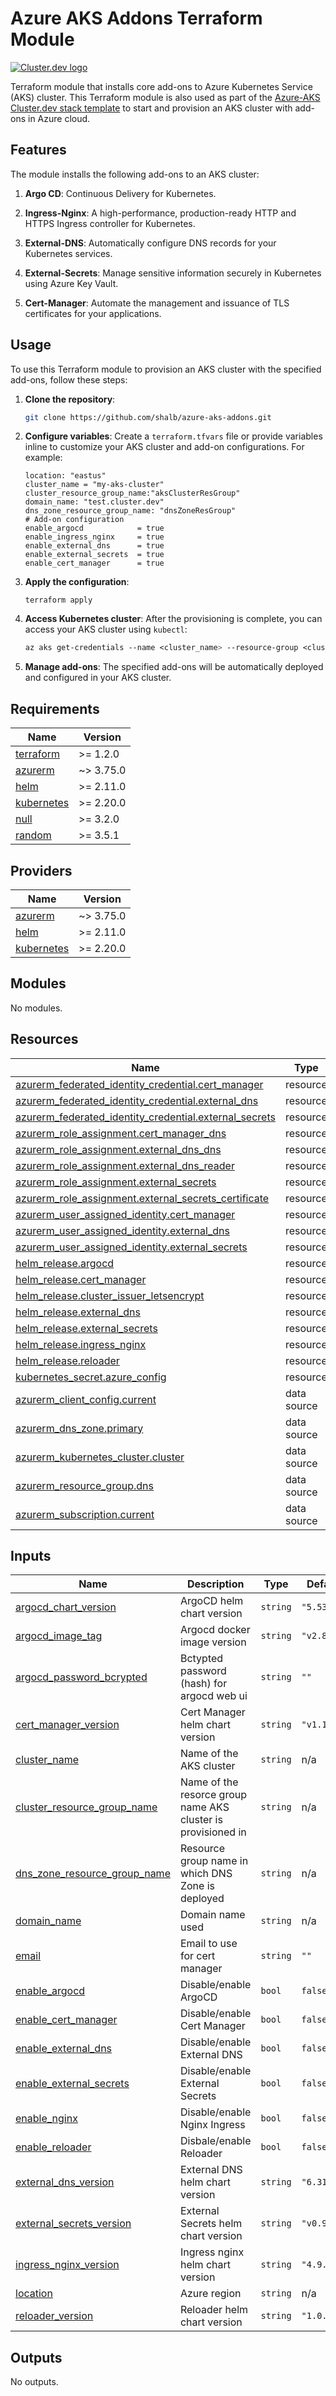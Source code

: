 # Azure AKS Addons Terraform Module

[![Cluster.dev logo](https://raw.githubusercontent.com/shalb/cluster.dev/master/docs/images/cdev-module-banner.png?sanitize=true)](https://cluster.dev/)

Terraform module that installs core add-ons to Azure Kubernetes Service (AKS) cluster. This Terraform module is also used as part of the [Azure-AKS Cluster.dev stack template](https://github.com/shalb/cdev-azure-aks) to start and provision an AKS cluster with add-ons in Azure cloud.

## Features

The module installs the following add-ons to an AKS cluster:

1. **Argo CD**: Continuous Delivery for Kubernetes.

2. **Ingress-Nginx**: A high-performance, production-ready HTTP and HTTPS Ingress controller for Kubernetes.

3. **External-DNS**: Automatically configure DNS records for your Kubernetes services.

4. **External-Secrets**: Manage sensitive information securely in Kubernetes using Azure Key Vault.

5. **Cert-Manager**: Automate the management and issuance of TLS certificates for your applications.

## Usage  

To use this Terraform module to provision an AKS cluster with the specified add-ons, follow these steps:

1. **Clone the repository**:
   ```bash
   git clone https://github.com/shalb/azure-aks-addons.git
   ```

2. **Configure variables**: Create a `terraform.tfvars` file or provide variables inline to customize your AKS cluster and add-on configurations. For example:
   ```hcl
   location: "eastus"
   cluster_name = "my-aks-cluster"
   cluster_resource_group_name:"aksClusterResGroup"
   domain_name: "test.cluster.dev"
   dns_zone_resource_group_name: "dnsZoneResGroup"
   # Add-on configuration
   enable_argocd            = true
   enable_ingress_nginx     = true
   enable_external_dns      = true
   enable_external_secrets  = true
   enable_cert_manager      = true
   ```
3. **Apply the configuration**:
   ```hcl
   terraform apply
   ```

4. **Access Kubernetes cluster**: After the provisioning is complete, you can access your AKS cluster using `kubectl`:
   ```css
   az aks get-credentials --name <cluster_name> --resource-group <cluster_resource_group_name> --overwrite-existing
   ```

5. **Manage add-ons**: The specified add-ons will be automatically deployed and configured in your AKS cluster.

<!-- BEGINNING OF PRE-COMMIT-TERRAFORM DOCS HOOK -->
## Requirements

| Name | Version |
|------|---------|
| <a name="requirement_terraform"></a> [terraform](#requirement\_terraform) | >= 1.2.0 |
| <a name="requirement_azurerm"></a> [azurerm](#requirement\_azurerm) | ~> 3.75.0 |
| <a name="requirement_helm"></a> [helm](#requirement\_helm) | >= 2.11.0 |
| <a name="requirement_kubernetes"></a> [kubernetes](#requirement\_kubernetes) | >= 2.20.0 |
| <a name="requirement_null"></a> [null](#requirement\_null) | >= 3.2.0 |
| <a name="requirement_random"></a> [random](#requirement\_random) | >= 3.5.1 |

## Providers

| Name | Version |
|------|---------|
| <a name="provider_azurerm"></a> [azurerm](#provider\_azurerm) | ~> 3.75.0 |
| <a name="provider_helm"></a> [helm](#provider\_helm) | >= 2.11.0 |
| <a name="provider_kubernetes"></a> [kubernetes](#provider\_kubernetes) | >= 2.20.0 |

## Modules

No modules.

## Resources

| Name | Type |
|------|------|
| [azurerm_federated_identity_credential.cert_manager](https://registry.terraform.io/providers/hashicorp/azurerm/latest/docs/resources/federated_identity_credential) | resource |
| [azurerm_federated_identity_credential.external_dns](https://registry.terraform.io/providers/hashicorp/azurerm/latest/docs/resources/federated_identity_credential) | resource |
| [azurerm_federated_identity_credential.external_secrets](https://registry.terraform.io/providers/hashicorp/azurerm/latest/docs/resources/federated_identity_credential) | resource |
| [azurerm_role_assignment.cert_manager_dns](https://registry.terraform.io/providers/hashicorp/azurerm/latest/docs/resources/role_assignment) | resource |
| [azurerm_role_assignment.external_dns_dns](https://registry.terraform.io/providers/hashicorp/azurerm/latest/docs/resources/role_assignment) | resource |
| [azurerm_role_assignment.external_dns_reader](https://registry.terraform.io/providers/hashicorp/azurerm/latest/docs/resources/role_assignment) | resource |
| [azurerm_role_assignment.external_secrets](https://registry.terraform.io/providers/hashicorp/azurerm/latest/docs/resources/role_assignment) | resource |
| [azurerm_role_assignment.external_secrets_certificate](https://registry.terraform.io/providers/hashicorp/azurerm/latest/docs/resources/role_assignment) | resource |
| [azurerm_user_assigned_identity.cert_manager](https://registry.terraform.io/providers/hashicorp/azurerm/latest/docs/resources/user_assigned_identity) | resource |
| [azurerm_user_assigned_identity.external_dns](https://registry.terraform.io/providers/hashicorp/azurerm/latest/docs/resources/user_assigned_identity) | resource |
| [azurerm_user_assigned_identity.external_secrets](https://registry.terraform.io/providers/hashicorp/azurerm/latest/docs/resources/user_assigned_identity) | resource |
| [helm_release.argocd](https://registry.terraform.io/providers/hashicorp/helm/latest/docs/resources/release) | resource |
| [helm_release.cert_manager](https://registry.terraform.io/providers/hashicorp/helm/latest/docs/resources/release) | resource |
| [helm_release.cluster_issuer_letsencrypt](https://registry.terraform.io/providers/hashicorp/helm/latest/docs/resources/release) | resource |
| [helm_release.external_dns](https://registry.terraform.io/providers/hashicorp/helm/latest/docs/resources/release) | resource |
| [helm_release.external_secrets](https://registry.terraform.io/providers/hashicorp/helm/latest/docs/resources/release) | resource |
| [helm_release.ingress_nginx](https://registry.terraform.io/providers/hashicorp/helm/latest/docs/resources/release) | resource |
| [helm_release.reloader](https://registry.terraform.io/providers/hashicorp/helm/latest/docs/resources/release) | resource |
| [kubernetes_secret.azure_config](https://registry.terraform.io/providers/hashicorp/kubernetes/latest/docs/resources/secret) | resource |
| [azurerm_client_config.current](https://registry.terraform.io/providers/hashicorp/azurerm/latest/docs/data-sources/client_config) | data source |
| [azurerm_dns_zone.primary](https://registry.terraform.io/providers/hashicorp/azurerm/latest/docs/data-sources/dns_zone) | data source |
| [azurerm_kubernetes_cluster.cluster](https://registry.terraform.io/providers/hashicorp/azurerm/latest/docs/data-sources/kubernetes_cluster) | data source |
| [azurerm_resource_group.dns](https://registry.terraform.io/providers/hashicorp/azurerm/latest/docs/data-sources/resource_group) | data source |
| [azurerm_subscription.current](https://registry.terraform.io/providers/hashicorp/azurerm/latest/docs/data-sources/subscription) | data source |

## Inputs

| Name | Description | Type | Default | Required |
|------|-------------|------|---------|:--------:|
| <a name="input_argocd_chart_version"></a> [argocd\_chart\_version](#input\_argocd\_chart\_version) | ArgoCD helm chart version | `string` | `"5.53.10"` | no |
| <a name="input_argocd_image_tag"></a> [argocd\_image\_tag](#input\_argocd\_image\_tag) | Argocd docker image version | `string` | `"v2.8.9"` | no |
| <a name="input_argocd_password_bcrypted"></a> [argocd\_password\_bcrypted](#input\_argocd\_password\_bcrypted) | Bctypted password (hash) for argocd web ui | `string` | `""` | no |
| <a name="input_cert_manager_version"></a> [cert\_manager\_version](#input\_cert\_manager\_version) | Cert Manager helm chart version | `string` | `"v1.13.3"` | no |
| <a name="input_cluster_name"></a> [cluster\_name](#input\_cluster\_name) | Name of the AKS cluster | `string` | n/a | yes |
| <a name="input_cluster_resource_group_name"></a> [cluster\_resource\_group\_name](#input\_cluster\_resource\_group\_name) | Name of the resorce group name AKS cluster is provisioned in | `string` | n/a | yes |
| <a name="input_dns_zone_resource_group_name"></a> [dns\_zone\_resource\_group\_name](#input\_dns\_zone\_resource\_group\_name) | Resource group name in which DNS Zone is deployed | `string` | n/a | yes |
| <a name="input_domain_name"></a> [domain\_name](#input\_domain\_name) | Domain name used | `string` | n/a | yes |
| <a name="input_email"></a> [email](#input\_email) | Email to use for cert manager | `string` | `""` | no |
| <a name="input_enable_argocd"></a> [enable\_argocd](#input\_enable\_argocd) | Disable/enable ArgoCD | `bool` | `false` | no |
| <a name="input_enable_cert_manager"></a> [enable\_cert\_manager](#input\_enable\_cert\_manager) | Disable/enable Cert Manager | `bool` | `false` | no |
| <a name="input_enable_external_dns"></a> [enable\_external\_dns](#input\_enable\_external\_dns) | Disable/enable External DNS | `bool` | `false` | no |
| <a name="input_enable_external_secrets"></a> [enable\_external\_secrets](#input\_enable\_external\_secrets) | Disable/enable External Secrets | `bool` | `false` | no |
| <a name="input_enable_nginx"></a> [enable\_nginx](#input\_enable\_nginx) | Disable/enable Nginx Ingress | `bool` | `false` | no |
| <a name="input_enable_reloader"></a> [enable\_reloader](#input\_enable\_reloader) | Disbale/enable Reloader | `bool` | `false` | no |
| <a name="input_external_dns_version"></a> [external\_dns\_version](#input\_external\_dns\_version) | External DNS helm chart version | `string` | `"6.31.0"` | no |
| <a name="input_external_secrets_version"></a> [external\_secrets\_version](#input\_external\_secrets\_version) | External Secrets helm chart version | `string` | `"v0.9.11"` | no |
| <a name="input_ingress_nginx_version"></a> [ingress\_nginx\_version](#input\_ingress\_nginx\_version) | Ingress nginx helm chart version | `string` | `"4.9.0"` | no |
| <a name="input_location"></a> [location](#input\_location) | Azure region | `string` | n/a | yes |
| <a name="input_reloader_version"></a> [reloader\_version](#input\_reloader\_version) | Reloader helm chart version | `string` | `"1.0.63"` | no |

## Outputs

No outputs.
<!-- END OF PRE-COMMIT-TERRAFORM DOCS HOOK -->
